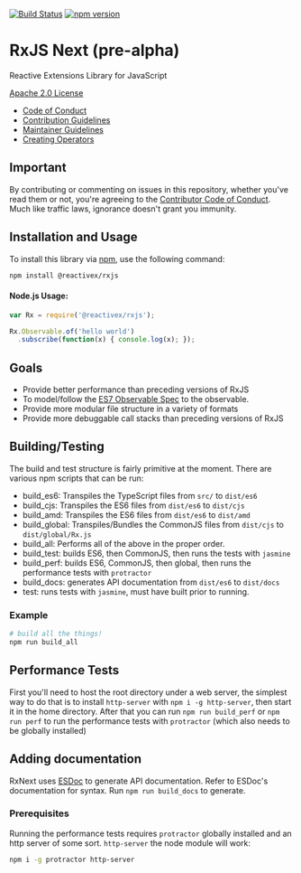 [![Build Status](https://travis-ci.org/ReactiveX/RxJS.svg?branch=master)](https://travis-ci.org/ReactiveX/RxJS)
[![npm version](https://badge.fury.io/js/%40reactivex%2Frxjs.svg)](http://badge.fury.io/js/%40reactivex%2Frxjs)

# RxJS Next (pre-alpha)

Reactive Extensions Library for JavaScript

[Apache 2.0 License](LICENSE.txt)

- [Code of Conduct](CODE_OF_CONDUCT.md)
- [Contribution Guidelines](CONTRIBUTION.md)
- [Maintainer Guidelines](docs/maintainer-guidelines-md)
- [Creating Operators](docs/operator-creation.md)

## Important

By contributing or commenting on issues in this repository, whether you've read them or not, you're agreeing to the [Contributor Code of Conduct](CODE_OF_CONDUCT.md). Much like traffic laws, ignorance doesn't grant you immunity.

## Installation and Usage

To install this library via [npm](https://www.npmjs.org), use the following command:

```sh
npm install @reactivex/rxjs
```

#### Node.js Usage:

```js
var Rx = require('@reactivex/rxjs');

Rx.Observable.of('hello world')
  .subscribe(function(x) { console.log(x); });
```

## Goals

- Provide better performance than preceding versions of RxJS
- To model/follow the [ES7 Observable Spec](https://github.com/zenparsing/es-observable) to the observable.
- Provide more modular file structure in a variety of formats
- Provide more debuggable call stacks than preceding versions of RxJS

## Building/Testing

The build and test structure is fairly primitive at the moment. There are various npm scripts that can be run:

- build_es6: Transpiles the TypeScript files from `src/` to `dist/es6`
- build_cjs: Transpiles the ES6 files from `dist/es6` to `dist/cjs`
- build_amd: Transpiles the ES6 files from `dist/es6` to `dist/amd`
- build_global: Transpiles/Bundles the CommonJS files from `dist/cjs` to `dist/global/Rx.js`
- build_all: Performs all of the above in the proper order.
- build_test: builds ES6, then CommonJS, then runs the tests with `jasmine`
- build_perf: builds ES6, CommonJS, then global, then runs the performance tests with `protractor`
- build_docs: generates API documentation from `dist/es6` to `dist/docs`
- test: runs tests with `jasmine`, must have built prior to running.

### Example

```sh
# build all the things!
npm run build_all
```

## Performance Tests

First you'll need to host the root directory under a web server, the simplest way to do that is to install `http-server` with `npm i -g http-server`,
then start it in the home directory. After that you can run `npm run build_perf` or `npm run perf` to run the performance tests with `protractor` (which also
needs to be globally installed)

## Adding documentation
RxNext uses [ESDoc](https://esdoc.org/) to generate API documentation. Refer to ESDoc's documentation for syntax. Run `npm run build_docs` to generate.

### Prerequisites
Running the performance tests requires `protractor` globally installed and an http server of some sort. `http-server` the node module
will work:

```sh
npm i -g protractor http-server
```



